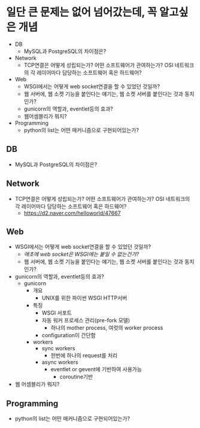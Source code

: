 # 일단 큰 문제는 없어 넘어갔는데, 꼭 알고싶은 개념

- DB
  - MySQL과 PostgreSQL의 차이점은?
- Network
  - TCP연결은 어떻게 성립되는가? 어떤 소프트웨어가 관여하는가? OSI 네트워크의 각 레이어마다 담당하는 소프트웨어 혹은 하드웨어?
- Web
  - WSGI에서는 어떻게 web socket연결을 할 수 있었던 것일까?
  - 웹 서버에, 웹 소켓 기능을 붙인다는 얘기는, 웹 소켓 서버를 붙인다는 것과 동치인가?
  - gunicorn의 역할과, eventlet등의 효과?
  - 웹어셈블리가 뭐지?
- Programming
  - python의 list는 어떤 매커니즘으로 구현되어있는가?

## DB

- MySQL과 PostgreSQL의 차이점은?

## Network

- TCP연결은 어떻게 성립되는가? 어떤 소프트웨어가 관여하는가? OSI 네트워크의 각 레이어마다 담당하는 소프트웨어 혹은 하드웨어?
  - https://d2.naver.com/helloworld/47667

## Web

- WSGI에서는 어떻게 web socket연결을 할 수 있었던 것일까?
  - *애초에 web socket은 WSGI에는 붙일 수 없는건가?*
  - 웹 서버에, 웹 소켓 기능을 붙인다는 얘기는, 웹 소켓 서버를 붙인다는 것과 동치인가?
- gunicorn의 역할과, eventlet등의 효과?
  - gunicorn
    - 개요
      - UNIX를 위한 파이썬 WSGI HTTP서버
    - 특징
      - WSGI 서포트
      - 자동 워커 프로세스 관리(pre-fork 모델)
        - 하나의 mother process, 여럿의 worker process
      - configuration이 간단함
    - workers
      - sync workers
        - 한번에 하나의 request를 처리
      - async workers
        - eventlet or gevent에 기반하여 사용가능
          - coroutine기반
- 웹 어셈블리가 뭐지?

## Programming

- python의 list는 어떤 매커니즘으로 구현되어있는가?
